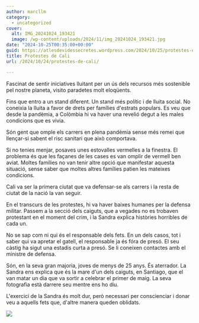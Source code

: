 ```yaml
---
author: marcllm
category:
  - uncategorized
cover:
  alt: IMG_20241024_193421
  image: /wp-content/uploads/2024/11/img_20241024_193421.jpg
date: "2024-10-25T00:35:00+00:00"
guid: https://atlesdevidessecretes.wordpress.com/2024/10/25/protestes-de-cali/
title: Protestes de Cali
url: /2024/10/24/protestes-de-cali/

---
```

Fascinat de sentir iniciatives lluitant per un ús dels recursos més sostenible pel nostre planeta, visito paradetes molt eloqüents.



Fins que entro a un stand diferent. Un stand més polític i de lluita social. No coneixia la lluita a favor de drets per famílies d'estrats populars. Es veu que desde la pandèmia, a Colòmbia hi va haver una revelió degut a les males condicions que es vivia.



Són gent que omple els carrers en plena pandèmia sense més remei que llençar-si sabent el risc sanitari que això comportava.



Si no tenies menjar, posaves unes estovalles vermelles a la finestra. El problema és que les façanes de les cases es van omplir de vermell ben aviat. Moltes famílies no van tenir altre opció que manifestar aquesta situació, sense saber que moltes altres famílies patien les mateixes condicions.



Cali va ser la primera ciutat que va defensar-se als carrers i la resta de ciutat de la nació la van seguir.



En el transcurs de les protestes, hi va haver baixes humanes per la defensa militar. Passem a la secció dels caiguts, que a vegades no es trobaven protestant en el moment del crim, i la Sandra explica històries horribles de cada un.



No se sap com ni qui és el responsable dels fets. En un dels casos, tot i saber qui va apretar el gatell, el responsable ja és fóra de presó. El seu càstig ha sigut una estadis curta a presó. Se li coneixen contactes amb el ministre de defensa.



Són, en la seva gran majoria, joves de menys de 25 anys. És aterrador. La Sandra ens explica que és la mare d'un dels caiguts, en Santiago, que el van matar un dia que va sortir a celebrar el primer de maig. La seva fotografia està darrere seu mentre ens ho diu.



L'exercici de la Sandra és molt dur, però necessari per conscienciar i donar veu a aquells fets que, d'altre manera queden oblidats.



[![](https://blogger.googleusercontent.com/img/a/AVvXsEjJKVUbR_4OpbwewpHLC6xshFgi4mD7rdRrOgz35K_kQ6zWg-hjU5G7eckLlh9rSIUbDhHnTYPjT3lzsuKNlDiE1e_pLZNQOuxW9RKVBzMUZ4BWjPnBooET0CqOYWsKRGsN9zQzR3cv-AUl8Fglq0AxcYcNghX2hmz37B2x-uK2CsYQc1p8eCYyj4WHgpM6)](https://blogger.googleusercontent.com/img/a/AVvXsEjJKVUbR_4OpbwewpHLC6xshFgi4mD7rdRrOgz35K_kQ6zWg-hjU5G7eckLlh9rSIUbDhHnTYPjT3lzsuKNlDiE1e_pLZNQOuxW9RKVBzMUZ4BWjPnBooET0CqOYWsKRGsN9zQzR3cv-AUl8Fglq0AxcYcNghX2hmz37B2x-uK2CsYQc1p8eCYyj4WHgpM6)




